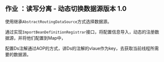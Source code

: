 ## **作业 ：读写分离 - 动态切换数据源版本 1.0**

使用继承`AbstractRoutingDataSource`方式选择数据源。

通过实现`ImportBeanDefinitionRegistrar`接口，将配置信息导入，动态的注册数据源，并将他们配置到Map中，

配置Ds注解通过AOP的方式，讲Ds的注解的vlaue作为key，去获取当前线程所需要的数据源。

